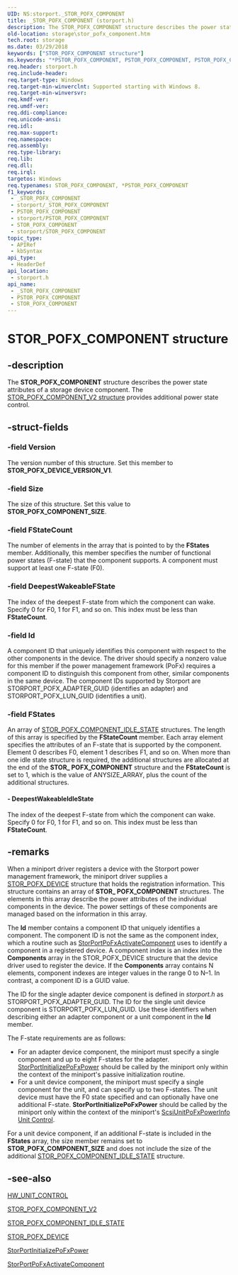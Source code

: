 ```yaml
---
UID: NS:storport._STOR_POFX_COMPONENT
title: _STOR_POFX_COMPONENT (storport.h)
description: The STOR_POFX_COMPONENT structure describes the power state attributes of a storage device component.
old-location: storage\stor_pofx_component.htm
tech.root: storage
ms.date: 03/29/2018
keywords: ["STOR_POFX_COMPONENT structure"]
ms.keywords: "*PSTOR_POFX_COMPONENT, PSTOR_POFX_COMPONENT, PSTOR_POFX_COMPONENT structure pointer [Storage Devices], STOR_POFX_COMPONENT, STOR_POFX_COMPONENT structure [Storage Devices], _STOR_POFX_COMPONENT, storage.stor_pofx_component, storport/PSTOR_POFX_COMPONENT, storport/STOR_POFX_COMPONENT"
req.header: storport.h
req.include-header: 
req.target-type: Windows
req.target-min-winverclnt: Supported starting with Windows 8.
req.target-min-winversvr: 
req.kmdf-ver: 
req.umdf-ver: 
req.ddi-compliance: 
req.unicode-ansi: 
req.idl: 
req.max-support: 
req.namespace: 
req.assembly: 
req.type-library: 
req.lib: 
req.dll: 
req.irql: 
targetos: Windows
req.typenames: STOR_POFX_COMPONENT, *PSTOR_POFX_COMPONENT
f1_keywords:
 - _STOR_POFX_COMPONENT
 - storport/_STOR_POFX_COMPONENT
 - PSTOR_POFX_COMPONENT
 - storport/PSTOR_POFX_COMPONENT
 - STOR_POFX_COMPONENT
 - storport/STOR_POFX_COMPONENT
topic_type:
 - APIRef
 - kbSyntax
api_type:
 - HeaderDef
api_location:
 - storport.h
api_name:
 - _STOR_POFX_COMPONENT
 - PSTOR_POFX_COMPONENT
 - STOR_POFX_COMPONENT
---
```


# STOR_POFX_COMPONENT structure


## -description

The **STOR_POFX_COMPONENT** structure describes the power state attributes of a storage device component. The [STOR_POFX_COMPONENT_V2 structure](ns-storport-_stor_pofx_component_v2.md) provides additional power state control.

## -struct-fields

### -field Version

The version number of this structure. Set this member to **STOR_POFX_DEVICE_VERSION_V1**.

### -field Size

The size of this structure. Set this value to **STOR_POFX_COMPONENT_SIZE**.

### -field FStateCount

The number of elements in the array that is pointed to by the **FStates** member. Additionally, this member specifies the number of functional power states (F-state) that the component supports. A component must support at least one F-state (F0).

### -field DeepestWakeableFState

The index of the deepest F-state from which the component can wake. Specify 0 for F0, 1 for F1, and so on. This index must be less than **FStateCount**.

### -field Id

A component ID that uniquely identifies this component with respect to the other components in the device. The driver should specify a nonzero value for this member if the power management framework (PoFx) requires a component ID to distinguish this component from other, similar components in the same device. The component IDs supported by Storport are STORPORT_POFX_ADAPTER_GUID (identifies an adapter) and STORPORT_POFX_LUN_GUID (identifies a unit).

### -field FStates

An array of [STOR_POFX_COMPONENT_IDLE_STATE](ns-storport-_stor_pofx_component_idle_state.md) structures. The length of this array is specified by the **FStateCount** member. Each array element specifies the attributes of an F-state that is supported by the component. Element 0 describes F0, element 1 describes F1, and so on. When more than one idle state structure is required, the additional structures are allocated at the end of the **STOR_ POFX_COMPONENT** structure and the **FStateCount** is set to 1, which is the value of ANYSIZE_ARRAY, plus the count of the additional structures.

#### - DeepestWakeableIdleState

The index of the deepest F-state from which the component can wake. Specify 0 for F0, 1 for F1, and so on. This index must be less than **FStateCount**.

## -remarks

When a miniport driver registers a device with the Storport power management framework, the miniport driver supplies a [STOR_POFX_DEVICE](ns-storport-_stor_pofx_device.md) structure that holds the registration information. This structure contains an array of **STOR_ POFX_COMPONENT** structures. The elements in this array describe the power attributes of the individual components in the device. The power settings of these components are managed based on the information in this array.

The **Id** member contains a component ID that uniquely identifies a component. The component ID is not the same as the component index, which a routine such as [StorPortPoFxActivateComponent](nf-storport-storportpofxactivatecomponent.md) uses to identify a component in a registered device. A component index is an index into the **Components** array in the STOR_POFX_DEVICE structure that the device driver used to register the device. If the **Components** array contains N elements, component indexes are integer values in the range 0 to N–1. In contrast, a component ID is a GUID value.

The ID for the single adapter device component is defined in *storport.h* as STORPORT_POFX_ADAPTER_GUID. The ID for the single unit device component is STORPORT_POFX_LUN_GUID. Use these identifiers when describing either an adapter component or a unit component in the **Id** member.

The F-state requirements are as follows:

* For an adapter device component, the miniport must specify a single component and up to eight F-states for the adapter. [StorPortInitializePoFxPower](nf-storport-storportinitializepofxpower.md) should be called by the miniport only within the context of the miniport's passive initialization routine.
* For a unit device component, the miniport must specify a single component for the unit, and can specify up to two F-states. The unit device must have the F0 state specified and can optionally have one additional F-state. **StorPortInitializePoFxPower** should be called by the miniport only within the context of the miniport's [ScsiUnitPoFxPowerInfo Unit Control](nc-storport-hw_unit_control.md).

For a unit device component, if an additional F-state is included in the **FStates** array, the size member remains set to **STOR_POFX_COMPONENT_SIZE** and does not include the size of the additional [STOR_POFX_COMPONENT_IDLE_STATE](ns-storport-_stor_pofx_component_idle_state.md) structure.

## -see-also

[HW_UNIT_CONTROL](nc-storport-hw_unit_control.md)

[STOR_POFX_COMPONENT_V2](ns-storport-_stor_pofx_component_v2.md)

[STOR_POFX_COMPONENT_IDLE_STATE](ns-storport-_stor_pofx_component_idle_state.md)

[STOR_POFX_DEVICE](ns-storport-_stor_pofx_device.md)

[StorPortInitializePoFxPower](nf-storport-storportinitializepofxpower.md)

[StorPortPoFxActivateComponent](nf-storport-storportpofxactivatecomponent.md)

